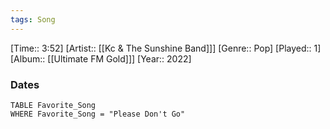 ```yaml
---
tags: Song  
---
```

[Time:: 3:52]
[Artist:: [[Kc & The Sunshine Band]]]
[Genre:: Pop]
[Played:: 1]
[Album:: [[Ultimate FM Gold]]]
[Year:: 2022]
### Dates
````dataview
TABLE Favorite_Song
WHERE Favorite_Song = "Please Don't Go"
````
